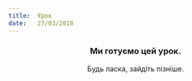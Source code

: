 ```yaml
---
title:  Урок
date:   27/03/2018
---
```


### <center>Ми готуємо цей урок.</center>
<center>Будь ласка, зайдіть пізніше.</center>